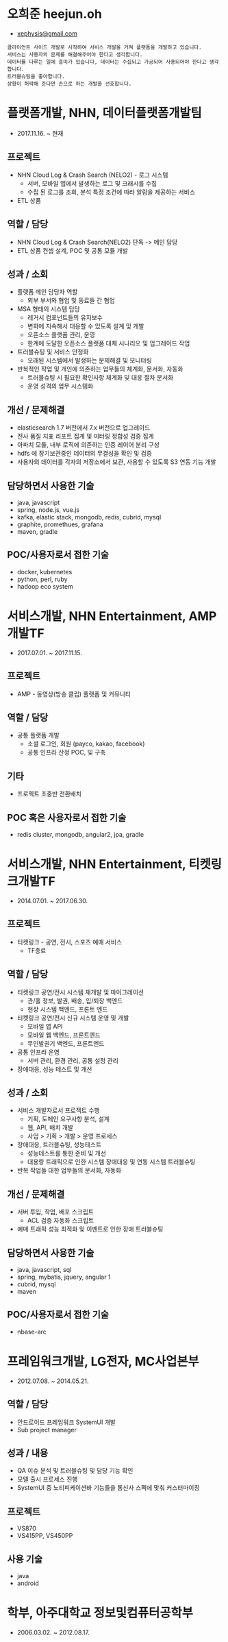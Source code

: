 # 오희준 heejun.oh
* xephysis@gmail.com

```
클라이언트 사이드 개발로 시작하여 서비스 개발을 거쳐 플랫폼을 개발하고 있습니다.
서비스는 사용자의 문제를 해결해주어야 한다고 생각합니다.
데이터를 다루는 일에 흥미가 있습니다, 데이터는 수집되고 가공되어 사용되어야 한다고 생각합니다.
트러블슈팅을 좋아합니다.
상황이 허락해 준다면 손으로 하는 개발을 선호합니다.
```

# 플랫폼개발, NHN, 데이터플랫폼개발팀
* 2017.11.16. ~ 현재

## 프로젝트
* NHN Cloud Log & Crash Search (NELO2) - 로그 시스템
    * 서버, 모바일 앱에서 발생하는 로그 및 크래시를 수집
    * 수집 된 로그를 조회, 분석 특정 조건에 따라 알람을 제공하는 서비스
* ETL 상품

## 역할 / 담당
* NHN Cloud Log & Crash Search(NELO2) 단독 -> 메인 담당
* ETL 상품 컨셉 설계, POC 및 공통 모듈 개발

## 성과 / 소회
* 플랫폼 메인 담당자 역할
    * 외부 부서와 협업 및 동료들 간 협업
* MSA 형태의 시스템 담당
    * 레거시 컴포넌트들의 유지보수
    * 변화에 지속해서 대응할 수 있도록 설계 및 개발
    * 오픈소스 플랫폼 관리, 운영
    * 한계에 도달한 오픈소스 플랫폼 대체 시나리오 및 업그레이드 작업
* 트러블슈팅 및 서비스 안정화
    * 오래된 시스템에서 발생하는 문제해결 및 모니터링
* 반복적인 작업 및 개인에 의존하는 업무들의 체계화, 문서화, 자동화
    * 트러블슈팅 시 필요한 확인사항 체계화 및 대응 절차 문서화
    * 운영 성격의 업무 시스템화

## 개선 / 문제해결
* elasticsearch 1.7 버전에서 7.x 버전으로 업그레이드
* 전사 품질 지표 리포트 집계 및 미터링 정합성 검증 집계 
* 아파치 모듈, 내부 로직에 의존하는 인증 레이어 분리 구성
* hdfs 에 장기보관중인 데이터의 무결성을 확인 및 검증
* 사용자의 데이터를 각자의 저장소에서 보관, 사용할 수 있도록 S3 연동 기능 개발

## 담당하면서 사용한 기술
* java, javascript
* spring, node.js, vue.js
* kafka, elastic stack, mongodb, redis, cubrid, mysql
* graphite, promethues, grafana
* maven, gradle

## POC/사용자로서 접한 기술
* docker, kubernetes
* python, perl, ruby
* hadoop eco system

# 서비스개발, NHN Entertainment, AMP개발TF
* 2017.07.01. ~ 2017.11.15.

## 프로젝트
* AMP - 동영상(방송 클립) 플랫폼 및 커뮤니티

## 역할 / 담당
* 공통 플랫폼 개발
    * 소셜 로그인, 회원 (payco, kakao, facebook)
    * 공통 인프라 산정 POC, 및 구축

## 기타
* 프로젝트 초중반 전환배치

## POC 혹은 사용자로서 접한 기술
* redis cluster, mongodb, angular2, jpa, gradle

# 서비스개발, NHN Entertainment, 티켓링크개발TF
* 2014.07.01. ~ 2017.06.30. 

## 프로젝트
* 티켓링크 - 공연, 전시, 스포츠 예매 서비스
    * TF종료

## 역할 / 담당
* 티켓링크 공연/전시 시스템 재개발 및 마이그레이션
    * 관/홀 정보, 발권, 배송, 입/퇴장 백엔드
    * 현장 시스템 백엔드, 프론트 엔드
* 티켓링크 공연/전시 신규 시스템 운영 및 개발
    * 모바일 앱 API
    * 모바일 웹 백엔드, 프론트엔드
    * 무인발권기 백엔드, 프론트엔드
* 공통 인프라 운영
    * 서버 관리, 환경 관리, 공통 설정 관리
* 장애대응, 성능 테스트 및 개선

## 성과 / 소회
* 서비스 개발자로서 프로젝트 수행
    * 기획, 도메인 요구사항 분석, 설계
    * 웹, API, 배치 개발
    * 사업 > 기획 > 개발 > 운영 프로세스
* 장애대응, 트러블슈팅, 성능테스트
    * 성능테스트를 통한 준비 및 개선
    * 대용량 트래픽으로 인한 시스템 장애대응 및 연동 시스템 트러블슈팅
* 반복 작업들 대한 업무들의 문서화, 자동화

## 개선 / 문제해결
* 서버 투입, 작업, 배포 스크립트
    * ACL 검증 자동화 스크립트
* 예매 트래픽 성능 최적화 및 이벤트로 인한 장애 트러블슈팅

## 담당하면서 사용한 기술
* java, javascript, sql
* spring, mybatis, jquery, angular 1
* cubrid, mysql
* maven

## POC/사용자로서 접한 기술
* nbase-arc

# 프레임워크개발, LG전자, MC사업본부
* 2012.07.08. ~ 2014.05.21.

## 역할 / 담당
* 안드로이드 프레임워크 SystemUI 개발
* Sub project manager

## 성과 / 내용
* QA 이슈 분석 및 트러블슈팅 및 담당 기능 확인
* 모델 출시 프로세스 진행
* SystemUI 중 노티피케이션바 기능들을 통신사 스펙에 맞춰 커스터마이징

## 프로젝트
* VS870
* VS415PP, VS450PP

## 사용 기술
* java
* android

# 학부, 아주대학교 정보및컴퓨터공학부
* 2006.03.02. ~ 2012.08.17.

